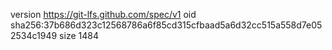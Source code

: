 version https://git-lfs.github.com/spec/v1
oid sha256:37b686d323c12568786a6f85cd315cfbaad5a6d32cc515a558d7e052534c1949
size 1484
